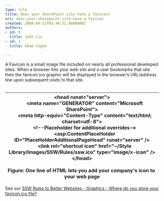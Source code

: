 ```yaml
---
type: rule
title: Does your SharePoint site have a favicon?
uri: does-your-sharepoint-site-have-a-favicon
created: 2009-04-21T03:40:52.0000000Z
authors:
- id: 8
  title: John Liu
- id: 1
  title: Adam Cogan

---
```


 A Favicon is a small image file included on nearly all professional developed sites. When a browser hits your web site and a user bookmarks that site then the favicon.ico graphic will be displayed in the browser’s URL/address line upon subsequent visits to that site.<br>​ 

| &lt;head runat="server"&gt; <br>                 &lt;meta name="GENERATOR" content="Microsoft SharePoint"&gt; <br>                 &lt;meta http-equiv="Content-Type" content="text/html; charset=utf-8"&gt; <br>                 &lt;!--Placeholder for additional overrides--&gt; <br>                 &lt;asp:ContentPlaceHolder ID="PlaceHolderAdditionalPageHead" runat="server" /&gt; <br>                 &lt;link rel="shortcut icon" href="~/Style Library/Images/SSW/Rules/ssw.ico" type="image/x-icon" /&gt; <br>             &lt;/head&gt;<br><br>**Figure: One line of HTML lets you add your company's icon to  your web page** |
| --- |


See our [SSW Rules to Better Websites - Graphics - Where do you store your favicon.ico file?](http&#58;//www.ssw.com.au/ssw/Standards/Rules/RulestoBetterWebsitesGraphics.aspx#Favicon)

